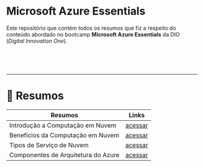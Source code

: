 # **Microsoft Azure Essentials**

Este repositório que contém todos os resumos que fiz a respeito do conteúdo abordado no bootcamp **Microsoft Azure Essentials** da DIO (*Digital Innovation One*).

<br><br><br>

---

# **📃 Resumos**

| Resumos | Links |
| - | - |
| Introdução a Computação em Nuvem | [acessar](Summaries/introduction-to-cloud-computing.md) |
| Benefícios da Computação em Nuvem | [acessar](Summaries/benefits-of-cloud-computing.md) |
| Tipos de Serviço de Nuvem | [acessar](Summaries/cloud-service-types.md) |
| Componentes de Arquitetura do Azure | [acessar](Summaries/azure-architecture-components.md) |